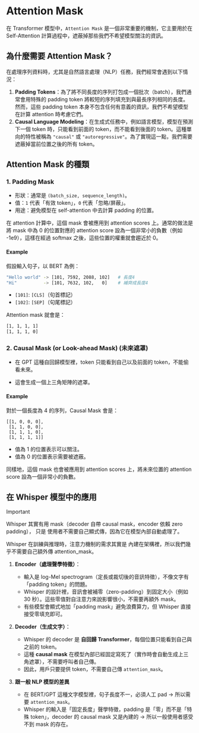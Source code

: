 # Attention Mask

在 Transformer 模型中，`Attention Mask` 是一個非常重要的機制，它主要用於在 Self-Attention 計算過程中，遮蔽掉那些我們不希望模型關注的資訊。

## 為什麼需要 Attention Mask？

在處理序列資料時，尤其是自然語言處理（NLP）任務，我們經常會遇到以下情況：

1. **Padding Tokens**：為了將不同長度的序列打包成一個批次（batch），我們通常會用特殊的 padding token 將較短的序列填充到與最長序列相同的長度。然而，這些 padding token 本身不包含任何有意義的資訊，我們不希望模型在計算 attention 時考慮它們。
2. **Causal Language Modeling**：在生成式任務中，例如語言模型，模型在預測下一個 token 時，只能看到前面的 token，而不能看到後面的 token。這種單向的特性被稱為 `"causal"` 或 `"autoregressive"`。為了實現這一點，我們需要遮蔽掉當前位置之後的所有 token。

## Attention Mask 的種類

### 1. Padding Mask

- 形狀：通常是 `(batch_size, sequence_length)`。
- 值：`1` 代表「有效 token」，`0` 代表「忽略/屏蔽」。
- 用途：避免模型在 self-attention 中去計算 padding 的位置。

在 attention 計算中，這個 mask 會被應用到 attention scores 上。通常的做法是將 mask 中為 0 的位置對應的 attention score 設為一個非常小的負數（例如 -1e9），這樣在經過 softmax 之後，這些位置的權重就會趨近於 0。

#### Example

假設輸入句子，以 BERT 為例：

```bash
"Hello world" -> [101, 7592, 2088, 102]   # 長度4
"Hi"          -> [101, 7632, 102,   0]    # 補齊成長度4
```
- `[101]`: `[CLS]`（句首標記）
- `[102]`: `[SEP]`（句尾標記）

Attention mask 就會是：

```bash
[1, 1, 1, 1]
[1, 1, 1, 0]
```

### 2. Causal Mask (or Look-ahead Mask) (未來遮罩)

- 在 GPT 這種自回歸模型裡，token 只能看到自己以及前面的 token，不能偷看未來。

- 這會生成一個上三角矩陣的遮罩。

#### Example

對於一個長度為 4 的序列，Causal Mask 會是：

```
[[1, 0, 0, 0],
 [1, 1, 0, 0],
 [1, 1, 1, 0],
 [1, 1, 1, 1]]
```

- 值為 1 的位置表示可以關注。
- 值為 0 的位置表示需要被遮蔽。

同樣地，這個 mask 也會被應用到 attention scores 上，將未來位置的 attention score 設為一個非常小的負數。

## 在 Whisper 模型中的應用

> [!important]
> Whisper 其實有用 mask（decoder 自帶 causal mask，encoder 依賴 zero padding），
> 只是 使用者不需要自己顯式傳，因為它在模型內部自動處理了。

Whisper 在訓練與推理時，注意力機制的需求其實是 內建在架構裡，所以我們幾乎不需要自己額外傳 attention_mask。

1. **Encoder（處理聲學特徵）**：
    - 輸入是 log-Mel spectrogram（定長或裁切後的音訊特徵），不像文字有「padding token」的問題。
    - Whisper 的設計裡，音訊會被補零（zero-padding）到固定大小（例如 30 秒）。這些零值對自注意力來說影響很小，不需要再額外 mask。
    - 有些模型會顯式地加「padding mask」避免浪費算力，但 Whisper 直接接受零填充即可。

2. **Decoder（生成文字）**：
    - Whisper 的 decoder 是 **自回歸 Transformer**，每個位置只能看到自己與之前的 token。
    - 這種 **causal mask** 在模型內部已經固定寫死了（實作時會自動生成上三角遮罩），不需要呼叫者自己傳。
    - 因此，用戶只要提供 token，不需要自己傳 `attention_mask`。

3. **跟一般 NLP 模型的差異**
    - 在 BERT/GPT 這種文字模型裡，句子長度不一，必須人工 pad → 所以需要 `attention_mask`。
    - Whisper 的輸入是「固定長度」聲學特徵，padding 是「零」而不是「特殊 token」，decoder 的 causal mask 又是內建的 → 所以一般使用者感受不到 mask 的存在。

